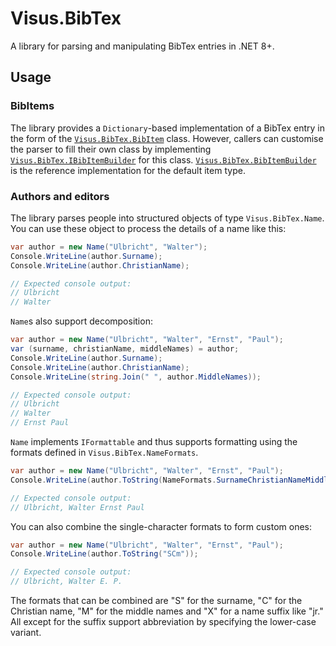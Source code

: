 # Visus.BibTex

A library for parsing and manipulating BibTex entries in .NET 8+.


## Usage

### BibItems
The library provides a `Dictionary`-based implementation of a BibTex entry in the form of the [`Visus.BibTex.BibItem`](Visus.BibTex/BibItem.cs) class. However, callers can customise the parser to fill their own class by implementing [`Visus.BibTex.IBibItemBuilder`](Visus.BibTex/IBibItemBuilder.cs) for this class. [`Visus.BibTex.BibItemBuilder`](Visus.BibTex/BibItemBuilder.cs) is the reference implementation for the default item type.

### Authors and editors
The library parses people into structured objects of type `Visus.BibTex.Name`. You can use these object to process the details of a name like this:

```C#
var author = new Name("Ulbricht", "Walter");
Console.WriteLine(author.Surname);
Console.WriteLine(author.ChristianName);

// Expected console output:
// Ulbricht
// Walter
```

`Name`s also support decomposition:

```C#
var author = new Name("Ulbricht", "Walter", "Ernst", "Paul");
var (surname, christianName, middleNames) = author;
Console.WriteLine(author.Surname);
Console.WriteLine(author.ChristianName);
Console.WriteLine(string.Join(" ", author.MiddleNames));

// Expected console output:
// Ulbricht
// Walter
// Ernst Paul
```

`Name` implements `IFormattable` and thus supports formatting using the formats defined in `Visus.BibTex.NameFormats`.

```C#
var author = new Name("Ulbricht", "Walter", "Ernst", "Paul");
Console.WriteLine(author.ToString(NameFormats.SurnameChristianNameMiddleNames));

// Expected console output:
// Ulbricht, Walter Ernst Paul
```

You can also combine the single-character formats to form custom ones:

```C#
var author = new Name("Ulbricht", "Walter", "Ernst", "Paul");
Console.WriteLine(author.ToString("SCm"));

// Expected console output:
// Ulbricht, Walter E. P.
```

The formats that can be combined are "S" for the surname, "C" for the Christian name, "M" for the middle names and "X" for a name suffix like "jr." All except for the suffix support abbreviation by specifying the lower-case variant.
